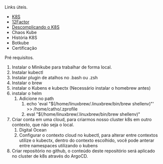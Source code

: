 Links úteis.

- [K8S](https://kubernetes.io/)
- [12Factor](https://12factor.net/pt_br/)
- [Descomplicando o K8S](https://livro.descomplicandokubernetes.com.br/pt/day_two/descomplicando_kubernetes.html)
- Chaos Kube
- História K8S
- Botkube
- Certificação

Pré requisitos.

1. Instalar o Minikube para trabalhar de forma local.
2. Instalar kubectl
3. Instalar plugin de atalhos no .bash ou .zsh
4. Instalar o brew
5. instalar o Kubens e kubectx (Necessário instalar o homebrew antes)
6. instalar o helm
	1. Adicione no path
		1. echo 'eval "$(/home/linuxbrew/.linuxbrew/bin/brew shellenv)"' >> /home/catho/.zprofile
		2. eval "$(/home/linuxbrew/.linuxbrew/bin/brew shellenv)"
7. Criar conta em uma cloud, para criarmos nosso cluster k8s em outro contexto, que não seja o local. 
	1. Digital Ocean
	2. Configurar o contexto cloud no kubectl, para alterar entre contextos utilize o kubectx, dentro do contexto escolhido, você pode anterar entre namespaces utilizando o kubens
8. Criar repositório no github, o conteúdo deste repositório será aplicado no cluster de k8s através do ArgoCD.